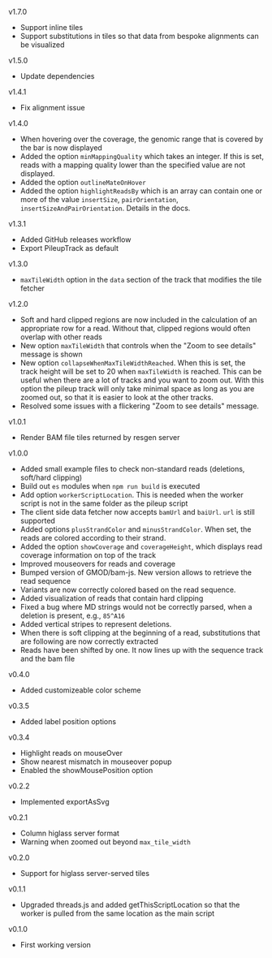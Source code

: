 v1.7.0

- Support inline tiles
- Support substitutions in tiles so that data from bespoke alignments can be visualized

v1.5.0

- Update dependencies

v1.4.1

- Fix alignment issue

v1.4.0

- When hovering over the coverage, the genomic range that is covered by the bar is now displayed
- Added the option `minMappingQuality` which takes an integer. If this is set, reads with a mapping quality lower than the specified value are not displayed.
- Added the option `outlineMateOnHover`
- Added the option `highlightReadsBy` which is an array can contain one or more of the value `insertSize`, `pairOrientation`, `insertSizeAndPairOrientation`. Details in the docs.

v1.3.1

- Added GitHub releases workflow
- Export PileupTrack as default

v1.3.0

- `maxTileWidth` option in the `data` section of the track that modifies the tile fetcher

v1.2.0

- Soft and hard clipped regions are now included in the calculation of an appropriate row for a read. Without that, clipped regions would often overlap with other reads
- New option `maxTileWidth` that controls when the "Zoom to see details" message is shown
- New option `collapseWhenMaxTileWidthReached`. When this is set, the track height will be set to 20 when `maxTileWidth` is reached. This can be useful when there are a lot of tracks and you want to zoom out. With this option the pileup track will only take minimal space as long as you are zoomed out, so that it is easier to look at the other tracks.
- Resolved some issues with a flickering "Zoom to see details" message.

v1.0.1

- Render BAM file tiles returned by resgen server

v1.0.0

- Added small example files to check non-standard reads (deletions, soft/hard clipping)
- Build out `es` modules when `npm run build` is executed
- Add option `workerScriptLocation`. This is needed when the worker script is not in the same folder as the pileup script
- The client side data fetcher now accepts `bamUrl` and `baiUrl`. `url` is still supported
- Added options `plusStrandColor` and `minusStrandColor`. When set, the reads are colored according to their strand.
- Added the option `showCoverage` and `coverageHeight`, which displays read coverage information on top of the track
- Improved mouseovers for reads and coverage
- Bumped version of GMOD/bam-js. New version allows to retrieve the read sequence
- Variants are now correctly colored based on the read sequence.
- Added visualization of reads that contain hard clipping
- Fixed a bug where MD strings would not be correctly parsed, when a deletion is present, e.g., `85^A16`
- Added vertical stripes to represent deletions.
- When there is soft clipping at the beginning of a read, substitutions that are following are now correctly extracted
- Reads have been shifted by one. It now lines up with the sequence track and the bam file

v0.4.0

- Added customizeable color scheme

v0.3.5

- Added label position options

v0.3.4

- Highlight reads on mouseOver
- Show nearest mismatch in mouseover popup
- Enabled the showMousePosition option

v0.2.2

- Implemented exportAsSvg

v0.2.1

- Column higlass server format
- Warning when zoomed out beyond `max_tile_width`

v0.2.0

- Support for higlass server-served tiles

v0.1.1

- Upgraded threads.js and added getThisScriptLocation so that the worker is pulled from the same location as the main script

v0.1.0

- First working version
